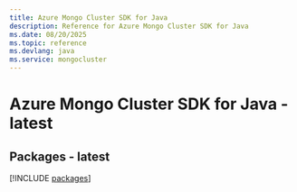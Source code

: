 ```yaml
---
title: Azure Mongo Cluster SDK for Java
description: Reference for Azure Mongo Cluster SDK for Java
ms.date: 08/20/2025
ms.topic: reference
ms.devlang: java
ms.service: mongocluster
---
```

# Azure Mongo Cluster SDK for Java - latest
## Packages - latest
[!INCLUDE [packages](mongo-cluster-index.md)]